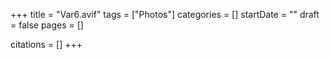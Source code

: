 +++
title = "Var6.avif"
tags = ["Photos"]
categories = []
startDate = ""
draft = false
pages = []

citations = []
+++
